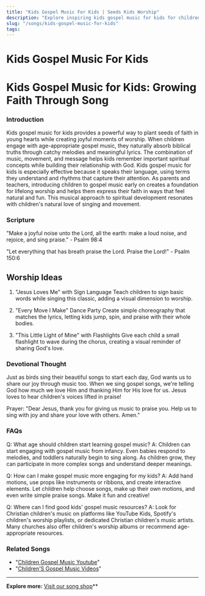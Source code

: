 ```yaml
---
title: "Kids Gospel Music For Kids | Seeds Kids Worship"
description: "Explore inspiring kids gospel music for kids for children's worship and faith development. Biblical music resources for families and ministry."
slug: "/songs/kids-gospel-music-for-kids"
tags:
---
```


# Kids Gospel Music For Kids

# Kids Gospel Music for Kids: Growing Faith Through Song

### Introduction
Kids gospel music for kids provides a powerful way to plant seeds of faith in young hearts while creating joyful moments of worship. When children engage with age-appropriate gospel music, they naturally absorb biblical truths through catchy melodies and meaningful lyrics. The combination of music, movement, and message helps kids remember important spiritual concepts while building their relationship with God. Kids gospel music for kids is especially effective because it speaks their language, using terms they understand and rhythms that capture their attention. As parents and teachers, introducing children to gospel music early on creates a foundation for lifelong worship and helps them express their faith in ways that feel natural and fun. This musical approach to spiritual development resonates with children's natural love of singing and movement.

### Scripture
"Make a joyful noise unto the Lord, all the earth: make a loud noise, and rejoice, and sing praise." - Psalm 98:4

"Let everything that has breath praise the Lord. Praise the Lord!" - Psalm 150:6

## Worship Ideas
1. "Jesus Loves Me" with Sign Language
Teach children to sign basic words while singing this classic, adding a visual dimension to worship.

2. "Every Move I Make" Dance Party
Create simple choreography that matches the lyrics, letting kids jump, spin, and praise with their whole bodies.

3. "This Little Light of Mine" with Flashlights
Give each child a small flashlight to wave during the chorus, creating a visual reminder of sharing God's love.

### Devotional Thought
Just as birds sing their beautiful songs to start each day, God wants us to share our joy through music too. When we sing gospel songs, we're telling God how much we love Him and thanking Him for His love for us. Jesus loves to hear children's voices lifted in praise!

Prayer: "Dear Jesus, thank you for giving us music to praise you. Help us to sing with joy and share your love with others. Amen."

### FAQs

Q: What age should children start learning gospel music?
A: Children can start engaging with gospel music from infancy. Even babies respond to melodies, and toddlers naturally begin to sing along. As children grow, they can participate in more complex songs and understand deeper meanings.

Q: How can I make gospel music more engaging for my kids?
A: Add hand motions, use props like instruments or ribbons, and create interactive elements. Let children help choose songs, make up their own motions, and even write simple praise songs. Make it fun and creative!

Q: Where can I find good kids' gospel music resources?
A: Look for Christian children's music on platforms like YouTube Kids, Spotify's children's worship playlists, or dedicated Christian children's music artists. Many churches also offer children's worship albums or recommend age-appropriate resources.

### Related Songs

- "[Children Gospel Music Youtube](/songs/children-gospel-music-youtube/)"
- "[Children'S Gospel Music Videos](/songs/children-s-gospel-music-videos/)"

---

**Explore more:** [Visit our song shop](https://seedskidsworship.com/shop)**

<!-- Schema Markup -->
<script type="application/ld+json">
{
  "@context": "https://schema.org",
  "@type": "MusicRecording",
  "name": "Kids Gospel Music For Kids",
  "byArtist": {
    "@type": "MusicGroup",
    "name": "Seeds Kids Worship"
  },
  "isFamilyFriendly": true,
  "url": "https://seedskidsworship.com/songs/kids-gospel-music-for-kids/"
}
</script>